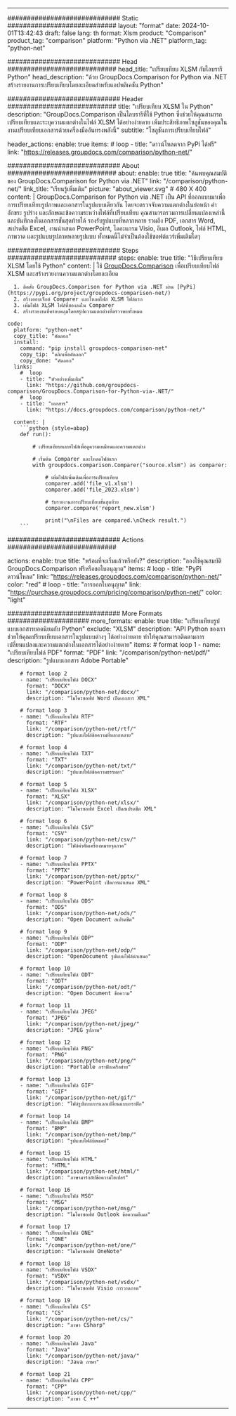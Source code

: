 
---
############################# Static ############################
layout: "format"
date:  2024-10-01T13:42:43
draft: false
lang: th
format: Xlsm
product: "Comparison"
product_tag: "comparison"
platform: "Python via .NET"
platform_tag: "python-net"

############################# Head ############################
head_title: "เปรียบเทียบ XLSM กับไลบรารี Python"
head_description: "ด้วย GroupDocs.Comparison for Python via .NET สร้างรายงานการเปรียบเทียบโดยละเอียดสำหรับแอปพลิเคชัน Python"

############################# Header ############################
title: "เปรียบเทียบ XLSM ใน Python" 
description: "GroupDocs.Comparison เป็นไลบรารีที่ใช้ Python ซึ่งช่วยให้คุณสามารถเปรียบเทียบและระบุความแตกต่างในไฟล์ XLSM ได้อย่างง่ายดาย เพิ่มประสิทธิภาพโซลูชันของคุณในงานเปรียบเทียบเอกสารด้วยเครื่องมืออันทรงพลังนี้"
subtitle: "โซลูชันการเปรียบเทียบไฟล์" 

header_actions:
  enable: true
  items:
    #  loop
    - title: "ดาวน์โหลดจาก PyPi ได้ฟรี"
      link: "https://releases.groupdocs.com/comparison/python-net/"
      
############################# About ############################
about:
    enable: true
    title: "ค้นพบคุณสมบัติของ GroupDocs.Comparison for Python via .NET"
    link: "/comparison/python-net/"
    link_title: "เรียนรู้เพิ่มเติม"
    picture: "about_viewer.svg" # 480 X 400
    content: |
       GroupDocs.Comparison for Python via .NET เป็น API ที่ออกแบบมาเพื่อการเปรียบเทียบรูปภาพและเอกสารในรูปแบบเดียวกัน โดยจะตรวจจับความแตกต่างในย่อหน้า คำ อักขระ รูปร่าง และลักษณะข้อความระหว่างไฟล์ที่เปรียบเทียบ คุณสามารถรวมการเปลี่ยนแปลงเหล่านี้และบันทึกลงในเอกสารขั้นสุดท้ายได้ รองรับรูปแบบที่หลากหลาย รวมถึง PDF, เอกสาร Word, สเปรดชีต Excel, งานนำเสนอ PowerPoint, ไดอะแกรม Visio, อีเมล Outlook, ไฟล์ HTML, ภาพวาด และรูปแบบรูปภาพหลายรูปแบบ ทั้งหมดนี้ไม่จำเป็นต้องใช้ซอฟต์แวร์เพิ่มเติมใดๆ

############################# Steps ############################
steps:
    enable: true
    title: "วิธีเปรียบเทียบ XLSM โดยใช้ Python"
    content: |
      ใช้ [GroupDocs.Comparison](https://products.groupdocs.com/comparison/python-net/) เพื่อเปรียบเทียบไฟล์ XLSM และสร้างรายงานความแตกต่างโดยละเอียด
      
      1. ติดตั้ง GroupDocs.Comparison for Python via .NET ผ่าน [PyPi](https://pypi.org/project/groupdocs-comparison-net/)
      2. สร้างออบเจ็กต์ Comparer และโหลดไฟล์ XLSM ไฟล์แรก
      3. เพิ่มไฟล์ XLSM ไฟล์ที่สองลงใน Comparer
      4. สร้างรายงานที่ครอบคลุมโดยสรุปความแตกต่างที่ตรวจพบทั้งหมด
   
    code:
      platform: "python-net"
      copy_title: "คัดลอก"
      install:
        command: "pip install groupdocs-comparison-net"
        copy_tip: "คลิกเพื่อคัดลอก"
        copy_done: "คัดลอก"
      links:
        #  loop
        - title: "ตัวอย่างเพิ่มเติม"
          link: "https://github.com/groupdocs-comparison/GroupDocs.Comparison-for-Python-via-.NET/"
        #  loop
        - title: "เอกสาร"
          link: "https://docs.groupdocs.com/comparison/python-net/"
          
      content: |
        ```python {style=abap}
        def run():

            # เปรียบเทียบหลายไฟล์เพื่อดูความเหมือนและความแตกต่าง

            # เริ่มต้น Comparer และโหลดไฟล์แรก
            with groupdocs.comparison.Comparer("source.xlsm") as comparer:

                # เพิ่มไฟล์เพิ่มเติมเพื่อการเปรียบเทียบ
                comparer.add('file_v1.xlsm')
                comparer.add('file_2023.xlsm')

                # รับรายงานการเปรียบเทียบขั้นสุดท้าย
                comparer.compare('report_new.xlsm')

                print("\nFiles are compared.\nCheck result.")
        ```            

############################# Actions ############################

actions:
  enable: true
  title: "พร้อมที่จะเริ่มแล้วหรือยัง?"
  description: "ลองใช้คุณสมบัติ GroupDocs.Comparison ฟรีหรือขอใบอนุญาต"
  items:
    #  loop
    - title: "PyPi ดาวน์โหลด"
      link: "https://releases.groupdocs.com/comparison/python-net/"
      color: "red"
        #  loop
    - title: "การออกใบอนุญาต"
      link: "https://purchase.groupdocs.com/pricing/comparison/python-net/"
      color: "light"


############################# More Formats #####################
more_formats:
    enable: true
    title: "เปรียบเทียบรูปแบบเอกสารยอดนิยมกับ Python"
    exclude: "XLSM"
    description: "API Python ของเราช่วยให้คุณเปรียบเทียบเอกสารในรูปแบบต่างๆ ได้อย่างง่ายดาย ทำให้คุณสามารถติดตามการเปลี่ยนแปลงและความแตกต่างในเอกสารได้อย่างง่ายดาย"
    items: 
        # format loop 1
        - name: "เปรียบเทียบไฟล์ PDF"
          format: "PDF"
          link: "/comparison/python-net/pdf/"
          description: "รูปแบบเอกสาร Adobe Portable"

        # format loop 2
        - name: "เปรียบเทียบไฟล์ DOCX"
          format: "DOCX"
          link: "/comparison/python-net/docx/"
          description: "ไมโครซอฟท์ Word เปิดเอกสาร XML"

        # format loop 3
        - name: "เปรียบเทียบไฟล์ RTF"
          format: "RTF"
          link: "/comparison/python-net/rtf/"
          description: "รูปแบบไฟล์ข้อความที่หลากหลาย"

        # format loop 4
        - name: "เปรียบเทียบไฟล์ TXT"
          format: "TXT"
          link: "/comparison/python-net/txt/"
          description: "รูปแบบไฟล์ข้อความธรรมดา"

        # format loop 5
        - name: "เปรียบเทียบไฟล์ XLSX"
          format: "XLSX"
          link: "/comparison/python-net/xlsx/"
          description: "ไมโครซอฟท์ Excel เปิดสเปรดชีต XML"

        # format loop 6
        - name: "เปรียบเทียบไฟล์ CSV"
          format: "CSV"
          link: "/comparison/python-net/csv/"
          description: "ไฟล์ค่าคั่นเครื่องหมายจุลภาค"

        # format loop 7
        - name: "เปรียบเทียบไฟล์ PPTX"
          format: "PPTX"
          link: "/comparison/python-net/pptx/"
          description: "PowerPoint เปิดการนำเสนอ XML"

        # format loop 8
        - name: "เปรียบเทียบไฟล์ ODS"
          format: "ODS"
          link: "/comparison/python-net/ods/"
          description: "Open Document สเปรดชีต"

        # format loop 9
        - name: "เปรียบเทียบไฟล์ ODP"
          format: "ODP"
          link: "/comparison/python-net/odp/"
          description: "OpenDocument รูปแบบไฟล์นำเสนอ"

        # format loop 10
        - name: "เปรียบเทียบไฟล์ ODT"
          format: "ODT"
          link: "/comparison/python-net/odt/"
          description: "Open Document ข้อความ"

        # format loop 11
        - name: "เปรียบเทียบไฟล์ JPEG"
          format: "JPEG"
          link: "/comparison/python-net/jpeg/"
          description: "JPEG รูปภาพ"

        # format loop 12
        - name: "เปรียบเทียบไฟล์ PNG"
          format: "PNG"
          link: "/comparison/python-net/png/"
          description: "Portable กราฟิกเครือข่าย"

        # format loop 13
        - name: "เปรียบเทียบไฟล์ GIF"
          format: "GIF"
          link: "/comparison/python-net/gif/"
          description: "ไฟล์รูปแบบการแลกเปลี่ยนแบบกราฟิก"

        # format loop 14
        - name: "เปรียบเทียบไฟล์ BMP"
          format: "BMP"
          link: "/comparison/python-net/bmp/"
          description: "รูปแบบไฟล์บิตแมป"

        # format loop 15
        - name: "เปรียบเทียบไฟล์ HTML"
          format: "HTML"
          link: "/comparison/python-net/html/"
          description: "ภาษามาร์กอัปข้อความไฮเปอร์"

        # format loop 16
        - name: "เปรียบเทียบไฟล์ MSG"
          format: "MSG"
          link: "/comparison/python-net/msg/"
          description: "ไมโครซอฟท์ Outlook ข้อความอีเมล"

        # format loop 17
        - name: "เปรียบเทียบไฟล์ ONE"
          format: "ONE"
          link: "/comparison/python-net/one/"
          description: "ไมโครซอฟท์ OneNote"

        # format loop 18
        - name: "เปรียบเทียบไฟล์ VSDX"
          format: "VSDX"
          link: "/comparison/python-net/vsdx/"
          description: "ไมโครซอฟท์ Visio การวาดภาพ"

        # format loop 19
        - name: "เปรียบเทียบไฟล์ CS"
          format: "CS"
          link: "/comparison/python-net/cs/"
          description: "ภาษา CSharp"

        # format loop 20
        - name: "เปรียบเทียบไฟล์ Java"
          format: "Java"
          link: "/comparison/python-net/java/"
          description: "Java ภาษา"
          
        # format loop 21
        - name: "เปรียบเทียบไฟล์ CPP"
          format: "CPP"
          link: "/comparison/python-net/cpp/"
          description: "ภาษา C ++"
---